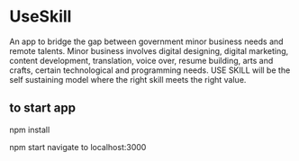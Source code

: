 
# UseSkill

An app to bridge the gap between government minor business needs and remote talents. Minor business involves digital designing, digital marketing, content
development, translation, voice over, resume building, arts and crafts, certain
technological and programming needs. USE SKILL will be the self sustaining model where
the right skill meets the right value. 


## to start app
npm install

npm start
navigate to localhost:3000
